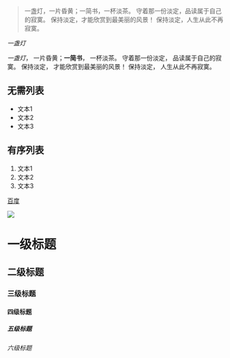 >一盏灯，一片昏黄；一简书，一杯淡茶。
>守着那一份淡定，品读属于自己的寂寞。
>保持淡定，才能欣赏到最美丽的风景！
>保持淡定，人生从此不再寂寞。

_一盏灯_

*一盏灯*， 一片昏黄；**一简书**， 一杯淡茶。 守着那一份淡定， 品读属于自己的寂寞。 保持淡定， 才能欣赏到最美丽的风景！ 保持淡定， 人生从此不再寂寞。

## 无需列表
- 文本1
- 文本2
- 文本3

## 有序列表
1. 文本1
2. 文本2
3. 文本3

[百度](http://www.baidu.com)

![](http://pic2.qiyipic.com/image/20141223/18/0d/a_100008748_m_601_m3_195_260.jpg)
# 一级标题
## 二级标题
### 三级标题
#### 四级标题
##### 五级标题
###### 六级标题
